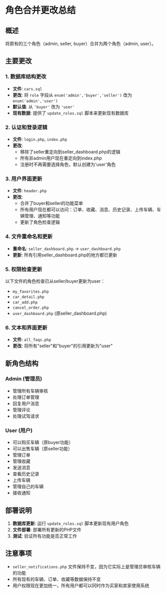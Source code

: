 # 角色合并更改总结

## 概述
将原有的三个角色（admin, seller, buyer）合并为两个角色（admin, user）。

## 主要更改

### 1. 数据库结构更改
- **文件**: `cars.sql`
- **更改**: 将 `role` 字段从 `enum('admin','buyer','seller')` 改为 `enum('admin','user')`
- **默认值**: 从 `'buyer'` 改为 `'user'`
- **现有数据**: 提供了 `update_roles.sql` 脚本来更新现有数据库

### 2. 认证和登录逻辑
- **文件**: `login.php`, `index.php`
- **更改**: 
  - 移除了seller重定向到seller_dashboard.php的逻辑
  - 所有非admin用户现在重定向到index.php
  - 注册时不再需要选择角色，默认创建为'user'角色

### 3. 用户界面更新
- **文件**: `header.php`
- **更改**:
  - 合并了buyer和seller的功能菜单
  - 所有用户现在都可以访问：订单、收藏、消息、历史记录、上传车辆、车辆管理、通知等功能
  - 更新了角色检查逻辑

### 4. 文件重命名和更新
- **重命名**: `seller_dashboard.php` → `user_dashboard.php`
- **更新**: 所有引用seller_dashboard.php的地方都已更新

### 5. 权限检查更新
以下文件的角色检查已从seller/buyer更新为user：
- `my_favorites.php`
- `car_detail.php` 
- `car_add.php`
- `cancel_order.php`
- `user_dashboard.php` (原seller_dashboard.php)

### 6. 文本和界面更新
- **文件**: `all_faqs.php`
- **更改**: 将所有"seller"和"buyer"的引用更新为"user"

## 新角色结构

### Admin (管理员)
- 管理所有车辆审核
- 处理订单管理
- 回复用户消息
- 管理评论
- 处理试驾请求

### User (用户)
- 可以购买车辆（原buyer功能）
- 可以出售车辆（原seller功能）
- 管理订单
- 管理收藏
- 发送消息
- 查看历史记录
- 上传车辆
- 管理自己的车辆
- 接收通知

## 部署说明

1. **数据库更新**: 运行 `update_roles.sql` 脚本更新现有用户角色
2. **文件部署**: 部署所有更新的PHP文件
3. **测试**: 验证所有功能是否正常工作

## 注意事项

- `seller_notifications.php` 文件保持不变，因为它实际上是管理员审核车辆的功能
- 所有现有的车辆、订单、收藏等数据保持不变
- 用户权限现在更加统一，所有用户都可以同时作为买家和卖家使用系统
